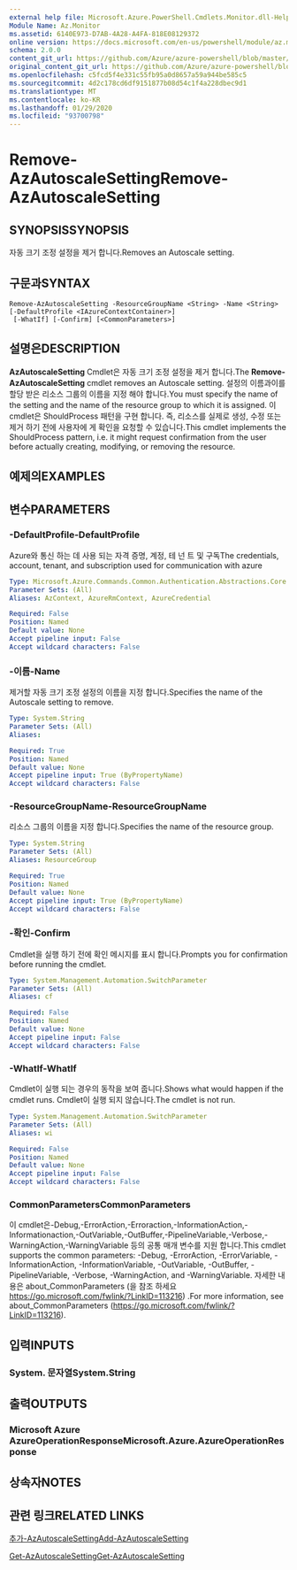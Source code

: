 ```yaml
---
external help file: Microsoft.Azure.PowerShell.Cmdlets.Monitor.dll-Help.xml
Module Name: Az.Monitor
ms.assetid: 6140E973-D7AB-4A28-A4FA-818E08129372
online version: https://docs.microsoft.com/en-us/powershell/module/az.monitor/remove-azautoscalesetting
schema: 2.0.0
content_git_url: https://github.com/Azure/azure-powershell/blob/master/src/Monitor/Monitor/help/Remove-AzAutoscaleSetting.md
original_content_git_url: https://github.com/Azure/azure-powershell/blob/master/src/Monitor/Monitor/help/Remove-AzAutoscaleSetting.md
ms.openlocfilehash: c5fcd5f4e331c55fb95a0d8657a59a944be585c5
ms.sourcegitcommit: 4d2c178cd6df9151877b08d54c1f4a228dbec9d1
ms.translationtype: MT
ms.contentlocale: ko-KR
ms.lasthandoff: 01/29/2020
ms.locfileid: "93700798"
---
```

# <span data-ttu-id="2cbb0-101">Remove-AzAutoscaleSetting</span><span class="sxs-lookup"><span data-stu-id="2cbb0-101">Remove-AzAutoscaleSetting</span></span>

## <span data-ttu-id="2cbb0-102">SYNOPSIS</span><span class="sxs-lookup"><span data-stu-id="2cbb0-102">SYNOPSIS</span></span>
<span data-ttu-id="2cbb0-103">자동 크기 조정 설정을 제거 합니다.</span><span class="sxs-lookup"><span data-stu-id="2cbb0-103">Removes an Autoscale setting.</span></span>

## <span data-ttu-id="2cbb0-104">구문과</span><span class="sxs-lookup"><span data-stu-id="2cbb0-104">SYNTAX</span></span>

```
Remove-AzAutoscaleSetting -ResourceGroupName <String> -Name <String> [-DefaultProfile <IAzureContextContainer>]
 [-WhatIf] [-Confirm] [<CommonParameters>]
```

## <span data-ttu-id="2cbb0-105">설명은</span><span class="sxs-lookup"><span data-stu-id="2cbb0-105">DESCRIPTION</span></span>
<span data-ttu-id="2cbb0-106">**AzAutoscaleSetting** Cmdlet은 자동 크기 조정 설정을 제거 합니다.</span><span class="sxs-lookup"><span data-stu-id="2cbb0-106">The **Remove-AzAutoscaleSetting** cmdlet removes an Autoscale setting.</span></span>
<span data-ttu-id="2cbb0-107">설정의 이름과이를 할당 받은 리소스 그룹의 이름을 지정 해야 합니다.</span><span class="sxs-lookup"><span data-stu-id="2cbb0-107">You must specify the name of the setting and the name of the resource group to which it is assigned.</span></span>
<span data-ttu-id="2cbb0-108">이 cmdlet은 ShouldProcess 패턴을 구현 합니다. 즉, 리소스를 실제로 생성, 수정 또는 제거 하기 전에 사용자에 게 확인을 요청할 수 있습니다.</span><span class="sxs-lookup"><span data-stu-id="2cbb0-108">This cmdlet implements the ShouldProcess pattern, i.e. it might request confirmation from the user before actually creating, modifying, or removing the resource.</span></span>

## <span data-ttu-id="2cbb0-109">예제의</span><span class="sxs-lookup"><span data-stu-id="2cbb0-109">EXAMPLES</span></span>

## <span data-ttu-id="2cbb0-110">변수</span><span class="sxs-lookup"><span data-stu-id="2cbb0-110">PARAMETERS</span></span>

### <span data-ttu-id="2cbb0-111">-DefaultProfile</span><span class="sxs-lookup"><span data-stu-id="2cbb0-111">-DefaultProfile</span></span>
<span data-ttu-id="2cbb0-112">Azure와 통신 하는 데 사용 되는 자격 증명, 계정, 테 넌 트 및 구독</span><span class="sxs-lookup"><span data-stu-id="2cbb0-112">The credentials, account, tenant, and subscription used for communication with azure</span></span>

```yaml
Type: Microsoft.Azure.Commands.Common.Authentication.Abstractions.Core.IAzureContextContainer
Parameter Sets: (All)
Aliases: AzContext, AzureRmContext, AzureCredential

Required: False
Position: Named
Default value: None
Accept pipeline input: False
Accept wildcard characters: False
```

### <span data-ttu-id="2cbb0-113">-이름</span><span class="sxs-lookup"><span data-stu-id="2cbb0-113">-Name</span></span>
<span data-ttu-id="2cbb0-114">제거할 자동 크기 조정 설정의 이름을 지정 합니다.</span><span class="sxs-lookup"><span data-stu-id="2cbb0-114">Specifies the name of the Autoscale setting to remove.</span></span>

```yaml
Type: System.String
Parameter Sets: (All)
Aliases:

Required: True
Position: Named
Default value: None
Accept pipeline input: True (ByPropertyName)
Accept wildcard characters: False
```

### <span data-ttu-id="2cbb0-115">-ResourceGroupName</span><span class="sxs-lookup"><span data-stu-id="2cbb0-115">-ResourceGroupName</span></span>
<span data-ttu-id="2cbb0-116">리소스 그룹의 이름을 지정 합니다.</span><span class="sxs-lookup"><span data-stu-id="2cbb0-116">Specifies the name of the resource group.</span></span>

```yaml
Type: System.String
Parameter Sets: (All)
Aliases: ResourceGroup

Required: True
Position: Named
Default value: None
Accept pipeline input: True (ByPropertyName)
Accept wildcard characters: False
```

### <span data-ttu-id="2cbb0-117">-확인</span><span class="sxs-lookup"><span data-stu-id="2cbb0-117">-Confirm</span></span>
<span data-ttu-id="2cbb0-118">Cmdlet을 실행 하기 전에 확인 메시지를 표시 합니다.</span><span class="sxs-lookup"><span data-stu-id="2cbb0-118">Prompts you for confirmation before running the cmdlet.</span></span>

```yaml
Type: System.Management.Automation.SwitchParameter
Parameter Sets: (All)
Aliases: cf

Required: False
Position: Named
Default value: None
Accept pipeline input: False
Accept wildcard characters: False
```

### <span data-ttu-id="2cbb0-119">-WhatIf</span><span class="sxs-lookup"><span data-stu-id="2cbb0-119">-WhatIf</span></span>
<span data-ttu-id="2cbb0-120">Cmdlet이 실행 되는 경우의 동작을 보여 줍니다.</span><span class="sxs-lookup"><span data-stu-id="2cbb0-120">Shows what would happen if the cmdlet runs.</span></span> <span data-ttu-id="2cbb0-121">Cmdlet이 실행 되지 않습니다.</span><span class="sxs-lookup"><span data-stu-id="2cbb0-121">The cmdlet is not run.</span></span>

```yaml
Type: System.Management.Automation.SwitchParameter
Parameter Sets: (All)
Aliases: wi

Required: False
Position: Named
Default value: None
Accept pipeline input: False
Accept wildcard characters: False
```

### <span data-ttu-id="2cbb0-122">CommonParameters</span><span class="sxs-lookup"><span data-stu-id="2cbb0-122">CommonParameters</span></span>
<span data-ttu-id="2cbb0-123">이 cmdlet은-Debug,-ErrorAction,-Erroraction,-InformationAction,-Informationaction,-OutVariable,-OutBuffer,-PipelineVariable,-Verbose,-WarningAction,-WarningVariable 등의 공통 매개 변수를 지원 합니다.</span><span class="sxs-lookup"><span data-stu-id="2cbb0-123">This cmdlet supports the common parameters: -Debug, -ErrorAction, -ErrorVariable, -InformationAction, -InformationVariable, -OutVariable, -OutBuffer, -PipelineVariable, -Verbose, -WarningAction, and -WarningVariable.</span></span> <span data-ttu-id="2cbb0-124">자세한 내용은 about_CommonParameters (을 참조 하세요 https://go.microsoft.com/fwlink/?LinkID=113216) .</span><span class="sxs-lookup"><span data-stu-id="2cbb0-124">For more information, see about_CommonParameters (https://go.microsoft.com/fwlink/?LinkID=113216).</span></span>

## <span data-ttu-id="2cbb0-125">입력</span><span class="sxs-lookup"><span data-stu-id="2cbb0-125">INPUTS</span></span>

### <span data-ttu-id="2cbb0-126">System. 문자열</span><span class="sxs-lookup"><span data-stu-id="2cbb0-126">System.String</span></span>

## <span data-ttu-id="2cbb0-127">출력</span><span class="sxs-lookup"><span data-stu-id="2cbb0-127">OUTPUTS</span></span>

### <span data-ttu-id="2cbb0-128">Microsoft Azure AzureOperationResponse</span><span class="sxs-lookup"><span data-stu-id="2cbb0-128">Microsoft.Azure.AzureOperationResponse</span></span>

## <span data-ttu-id="2cbb0-129">상속자</span><span class="sxs-lookup"><span data-stu-id="2cbb0-129">NOTES</span></span>

## <span data-ttu-id="2cbb0-130">관련 링크</span><span class="sxs-lookup"><span data-stu-id="2cbb0-130">RELATED LINKS</span></span>

[<span data-ttu-id="2cbb0-131">추가-AzAutoscaleSetting</span><span class="sxs-lookup"><span data-stu-id="2cbb0-131">Add-AzAutoscaleSetting</span></span>](./Add-AzAutoscaleSetting.md)

[<span data-ttu-id="2cbb0-132">Get-AzAutoscaleSetting</span><span class="sxs-lookup"><span data-stu-id="2cbb0-132">Get-AzAutoscaleSetting</span></span>](./Get-AzAutoscaleSetting.md)


